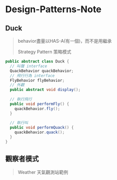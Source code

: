 # Design-Patterns-Note

## Duck
> behavior盡量以HAS-A(有一個)，而不是用繼承
>
> Strategy Pattern 策略模式
```java
public abstract class Duck {
  // 叫聲 interface
  QuackBehavior quackBehavior;
  // 飛行行為 interface
  FlyBehavior flyBehavior;
  // 外觀
  public abstract void display();
  
  // 執行飛行
  public void performFly() {
    quackBehavior.fly();
  }
  
  // 執行叫
  public void performQuack() {
    quackBehavior.quack();
  }
}
```

## 觀察者模式

> Weather 天氣觀測站範例
